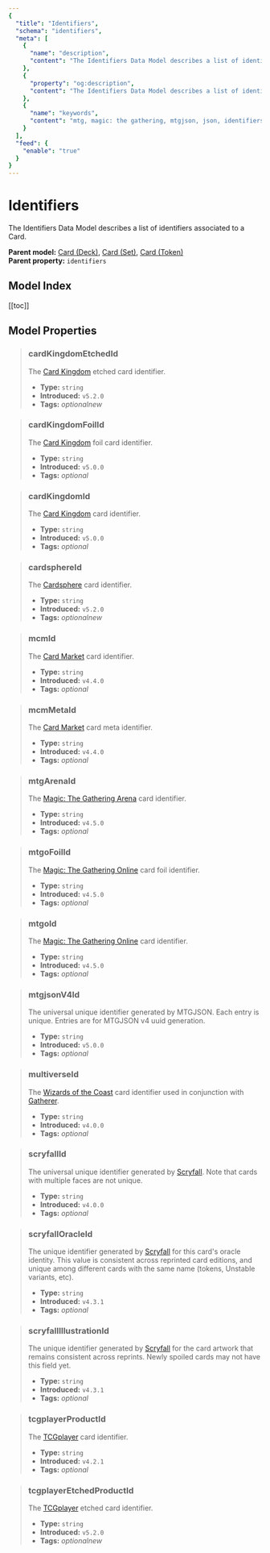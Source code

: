 ```yaml
---
{
  "title": "Identifiers",
  "schema": "identifiers",
  "meta": [
    {
      "name": "description",
      "content": "The Identifiers Data Model describes a list of identifiers associated to a Card.",
    },
    {
      "property": "og:description",
      "content": "The Identifiers Data Model describes a list of identifiers associated to a Card."
    },
    {
      "name": "keywords",
      "content": "mtg, magic: the gathering, mtgjson, json, identifiers",
    }
  ],
  "feed": {
    "enable": "true"
  }
}
---
```


# Identifiers

The Identifiers Data Model describes a list of identifiers associated to a Card.

**Parent model:** [Card (Deck)](/data-models/card-deck/), [Card (Set)](/data-models/card-set/), [Card (Token)](/data-models/card-token/)  
**Parent property:** `identifiers`

## Model Index

<PropertyToggler/>

[[toc]]

## Model Properties

> ### cardKingdomEtchedId
> The [Card Kingdom](https://www.cardkingdom.com/?partner=mtgjson&utm_source=mtgjson&utm_medium=affiliate&utm_campaign=mtgjson) etched card identifier.
>
> - **Type:** `string`
> - **Introduced:** `v5.2.0`
> - **Tags:** <i class="optional">optional</i><i class="new">new</i>

> ### cardKingdomFoilId  
> The [Card Kingdom](https://www.cardkingdom.com/?partner=mtgjson&utm_source=mtgjson&utm_medium=affiliate&utm_campaign=mtgjson) foil card identifier.  
>
> - **Type:** `string`  
> - **Introduced:** `v5.0.0`  
> - **Tags:** <i class="optional">optional</i>

> ### cardKingdomId  
> The [Card Kingdom](https://www.cardkingdom.com/?partner=mtgjson&utm_source=mtgjson&utm_medium=affiliate&utm_campaign=mtgjson) card identifier.  
>
> - **Type:** `string`  
> - **Introduced:** `v5.0.0`  
> - **Tags:** <i class="optional">optional</i>

> ### cardsphereId
> The [Cardsphere](https://www.cardsphere.com/) card identifier.
>
> - **Type:** `string`
> - **Introduced:** `v5.2.0`
> - **Tags:** <i class="optional">optional</i><i class="new">new</i>

> ### mcmId  
> The [Card Market](https://www.cardmarket.com/en/Magic?utm_campaign=card_prices&utm_medium=text&utm_source=mtgjson) card identifier.  
>
> - **Type:** `string`  
> - **Introduced:** `v4.4.0`  
> - **Tags:** <i class="optional">optional</i>

> ### mcmMetaId  
> The [Card Market](https://www.cardmarket.com/en/Magic?utm_campaign=card_prices&utm_medium=text&utm_source=mtgjson) card meta identifier.  
>
> - **Type:** `string`  
> - **Introduced:** `v4.4.0`  
> - **Tags:** <i class="optional">optional</i>

> ### mtgArenaId  
> The [Magic: The Gathering Arena](https://magic.wizards.com/en/mtgarena) card identifier.  
>
> - **Type:** `string`  
> - **Introduced:** `v4.5.0`  
> - **Tags:** <i class="optional">optional</i>

> ### mtgoFoilId  
> The [Magic: The Gathering Online](https://magic.wizards.com/en/mtgo) card foil identifier.  
>
> - **Type:** `string`  
> - **Introduced:** `v4.5.0`  
> - **Tags:** <i class="optional">optional</i>

> ### mtgoId  
> The [Magic: The Gathering Online](https://magic.wizards.com/en/mtgo) card identifier.  
>
> - **Type:** `string`  
> - **Introduced:** `v4.5.0`  
> - **Tags:** <i class="optional">optional</i>

> ### mtgjsonV4Id  
> The universal unique identifier generated by MTGJSON. Each entry is unique. Entries are for MTGJSON v4 uuid generation.  
>
> - **Type:** `string`  
> - **Introduced:** `v5.0.0`
> - **Tags:** <i class="optional">optional</i>

> ### multiverseId  
> The [Wizards of the Coast](https://company.wizards.com) card identifier used in conjunction with [Gatherer](https://gatherer.wizards.com).  
>
> - **Type:** `string`  
> - **Introduced:** `v4.0.0`  
> - **Tags:** <i class="optional">optional</i>

> ### scryfallId  
> The universal unique identifier generated by [Scryfall](https://scryfall.com/). Note that cards with multiple faces are not unique.  
>
> - **Type:** `string`  
> - **Introduced:** `v4.0.0`
> - **Tags:** <i class="optional">optional</i>

> ### scryfallOracleId  
> The unique identifier generated by [Scryfall](https://scryfall.com/) for this card's oracle identity. This value is consistent across reprinted card editions, and unique among different cards with the same name (tokens, Unstable variants, etc).  
>
> - **Type:** `string`  
> - **Introduced:** `v4.3.1`
> - **Tags:** <i class="optional">optional</i>

> ### scryfallIllustrationId  
> The unique identifier generated by [Scryfall](https://scryfall.com/) for the card artwork that remains consistent across reprints. Newly spoiled cards may not have this field yet.  
>
> - **Type:** `string`  
> - **Introduced:** `v4.3.1`  
> - **Tags:** <i class="optional">optional</i>

> ### tcgplayerProductId  
> The [TCGplayer](https://www.tcgplayer.com?partner=mtgjson&utm_campaign=affiliate&utm_medium=mtgjson&utm_source=mtgjson) card identifier.  
>
> - **Type:** `string`  
> - **Introduced:** `v4.2.1`  
> - **Tags:** <i class="optional">optional</i>

> ### tcgplayerEtchedProductId
> The [TCGplayer](https://www.tcgplayer.com?partner=mtgjson&utm_campaign=affiliate&utm_medium=mtgjson&utm_source=mtgjson) etched card identifier.  
>
> - **Type:** `string`  
> - **Introduced:** `v5.2.0`  
> - **Tags:** <i class="optional">optional</i><i class="new">new</i>
